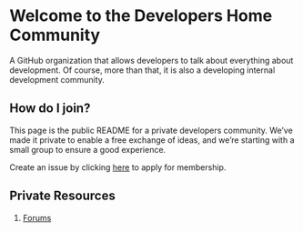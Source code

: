 # Welcome to the Developers Home Community

A GitHub organization that allows developers to talk about everything about development. Of course, more than that, it is also a developing internal development community.

## How do I join?

This page is the public README for a private developers community. We’ve made it private to enable a free exchange of ideas, and we’re starting with a small group to ensure a good experience.

Create an issue by clicking [here](https://github.com/DH-Community/Apply/issues/new/choose) to apply for membership.

## Private Resources

1. [Forums](https://github.com/DH-Community/Forums/discussions)

